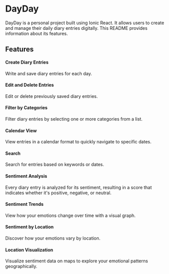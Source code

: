 <h1>DayDay</h1>
DayDay is a personal project built using Ionic React. It allows users to create and manage their daily diary entries digitally. 
This README provides information about its features.

<h2>Features</h2>
<h4>Create Diary Entries</h4> Write and save diary entries for each day.

<h4>Edit and Delete Entries</h4> Edit or delete previously saved diary entries.

<h4>Filter by Categories</h4> Filter diary entries by selecting one or more categories from a list. 

<h4>Calendar View</h4> View entries in a calendar format to quickly navigate to specific dates.

<h4>Search</h4> Search for entries based on keywords or dates.

<h4>Sentiment Analysis</h4> Every diary entry is analyzed for its sentiment, resulting in a score that indicates whether it's positive, negative, or neutral.

<h4>Sentiment Trends</h4> View how your emotions change over time with a visual graph.

<h4>Sentiment by Location</h4> Discover how your emotions vary by location.

<h4>Location Visualization</h4> Visualize sentiment data on maps to explore your emotional patterns geographically.
